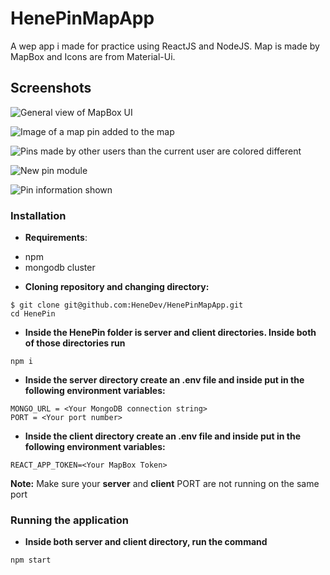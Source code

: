 # HenePinMapApp

A wep app i made for practice using ReactJS and NodeJS. Map is made by MapBox and Icons are from Material-Ui.

## Screenshots

![General view of MapBox UI](https://imgur.com/a/Bs6YQk6)

![Image of a map pin added to the map](https://imgur.com/a/3SxmdCm)

![Pins made by other users than the current user are colored different](https://imgur.com/a/Ry5mVsA)

![New pin module](https://imgur.com/a/avPmfgM)

![Pin information shown](https://imgur.com/a/VwspNHH)

### Installation

- **Requirements**:

* npm
* mongodb cluster

- **Cloning repository and changing directory:**

```
$ git clone git@github.com:HeneDev/HenePinMapApp.git
cd HenePin
```

- **Inside the HenePin folder is server and client directories. Inside both of those directories run**

```
npm i
```

- **Inside the server directory create an .env file and inside put in the following environment variables:**

```
MONGO_URL = <Your MongoDB connection string>
PORT = <Your port number>
```

- **Inside the client directory create an .env file and inside put in the following environment variables:**

```
REACT_APP_TOKEN=<Your MapBox Token>
```

**Note:** Make sure your **server** and **client** PORT are not running on the same port

### Running the application

- **Inside both server and client directory, run the command**

```
npm start
```
